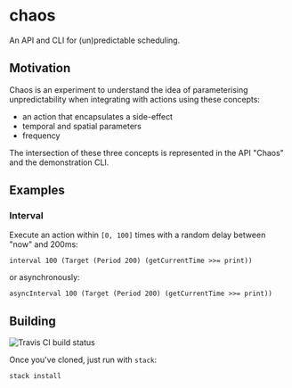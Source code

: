 # chaos

An API and CLI for (un)predictable scheduling.

## Motivation

Chaos is an experiment to understand the idea of parameterising unpredictability
when integrating with actions using these concepts:

 * an action that encapsulates a side-effect
 * temporal and spatial parameters
 * frequency

The intersection of these three concepts is represented in the API "Chaos"
and the demonstration CLI.

## Examples

### Interval 

Execute an action within `[0, 100]` times with a random delay between "now" and 200ms:

    interval 100 (Target (Period 200) (getCurrentTime >>= print))

or asynchronously:

    asyncInterval 100 (Target (Period 200) (getCurrentTime >>= print))

## Building

![Travis CI build status](https://travis-ci.org/atcol/chaos.svg?branch=master)

Once you've cloned, just run with `stack`:

```
stack install
```
